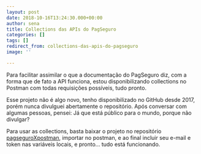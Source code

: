 ```yaml
---
layout: post
date: 2018-10-16T13:24:30.000+00:00
author: sena
title: Collections das APIs do PagSeguro
categories: []
tags: []
redirect_from: collections-das-apis-do-pagseguro
image: ''

---
```

Para facilitar assimilar o que a documentação do PagSeguro diz, com a forma que de fato a API funciona, estou disponibilizando collections no Postman com todas requisições possíveis, tudo pronto.<!--more-->

Esse projeto não é algo novo, tenho disponibilizado no GitHub desde 2017, porém nunca divulguei abertamente o repositório. Após conversar com algumas pessoas, pensei: Já que está público para o mundo, porque não divulgar?

Para usar as collections, basta baixar o projeto no repositório <a target="_blank" rel="external noreferrer nofollow" href="https://github.com/sounoob/pagseguroXpostman" title="Collections do postman para o PagSeguro" alt="Collections do postman para o PagSeguro">pagseguroXpostman</a>, importar no postman, e ao final incluir seu e-mail e token nas variáveis locais, e pronto... tudo está funcionando.
